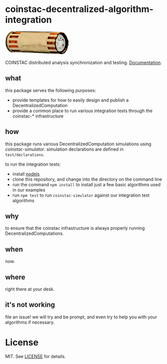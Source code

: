 # coinstac-decentralized-algorithm-integration

<img src="https://raw.githubusercontent.com/MRN-Code/coinstac/master/img/coinstac.png" height="75px">

COINSTAC distributed analysis synchronization and testing. [Documentation](http://mrn-code.github.io/coinstac/).

## what

this package serves the following purposes:

- provide templates for how to easily design and publish a DecentralizedComputation
- provide a common place to run various integration tests through the coinstac-* infrastructure

## how

this package runs various DecentralizedComputation simulations using _coinstac-simulator_.  simulation declarations are defined in `test/declarations`.

to run the integration tests:

- install [nodejs](https://nodejs.org/)
- clone this repository, and change into the directory on the command line
- run the command `npm install` to install just a few basic algorithms used in our examples
- run `npm test` to run `coinstac-simulator` against our integration test algorithms

## why

to ensure that the coinstac infrastructure is always properly running DecentralizedComputations.

## when

now.

## where

right there at your desk.

## it's not working

file an issue!  we will try and be prompt, and even try to help you with your algorithms if necessary.

# License

MIT. See [LICENSE](./LICENSE) for details.

